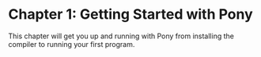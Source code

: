 # Chapter 1: Getting Started with Pony

This chapter will get you up and running with Pony from installing the compiler to running your first program.
